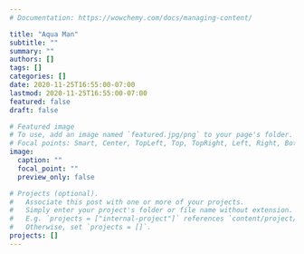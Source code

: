 ```yaml
---
# Documentation: https://wowchemy.com/docs/managing-content/

title: "Aqua Man"
subtitle: ""
summary: ""
authors: []
tags: []
categories: []
date: 2020-11-25T16:55:00-07:00
lastmod: 2020-11-25T16:55:00-07:00
featured: false
draft: false

# Featured image
# To use, add an image named `featured.jpg/png` to your page's folder.
# Focal points: Smart, Center, TopLeft, Top, TopRight, Left, Right, BottomLeft, Bottom, BottomRight.
image:
  caption: ""
  focal_point: ""
  preview_only: false

# Projects (optional).
#   Associate this post with one or more of your projects.
#   Simply enter your project's folder or file name without extension.
#   E.g. `projects = ["internal-project"]` references `content/project/deep-learning/index.md`.
#   Otherwise, set `projects = []`.
projects: []
---
```


